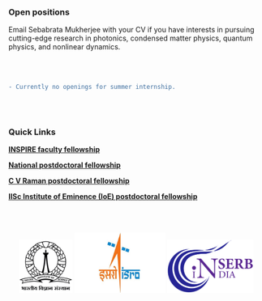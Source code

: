 ### Open positions

Email Sebabrata Mukherjee with your CV if you have interests in pursuing cutting-edge research in photonics, condensed matter physics, quantum physics, and nonlinear dynamics.

<br/><br/>

```diff
- Currently no openings for summer internship.
```

<br/><br/>

### Quick Links

<a href="https://www.online-inspire.gov.in/" target="_blank">**INSPIRE faculty fellowship**</a>&nbsp;&nbsp;&nbsp;&nbsp;&nbsp;&nbsp;&nbsp;&nbsp;

<a href="https://serbonline.in/SERB/npdf" target="_blank">**National postdoctoral fellowship**</a>&nbsp;&nbsp;&nbsp;&nbsp;&nbsp;&nbsp;&nbsp;&nbsp;

<a href="https://www.iisc.ac.in/post-docs/" target="_blank">**C V Raman postdoctoral fellowship**</a>&nbsp;&nbsp;&nbsp;&nbsp;&nbsp;&nbsp;&nbsp;&nbsp;

<a href="https://www.iisc.ac.in/post-docs/" target="_blank">**IISc Institute of Eminence (IoE) postdoctoral fellowship**</a>&nbsp;&nbsp;&nbsp;&nbsp;&nbsp;&nbsp;&nbsp;&nbsp;

<br/><br/>

<p align="center">
<img src="imageN/Funding_logo/IISc_Master_Seal_Black.jpg" width="105"/></a> 
<img  src="imageN/Funding_logo/isro-logo.jpg" width="180"/>
<img  src="imageN/Funding_logo/serb_logo2.png" width="170"/></a> 
</p>








